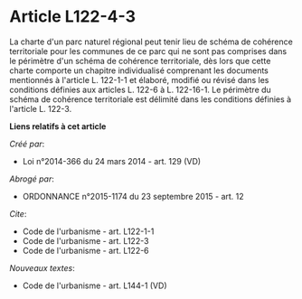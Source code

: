 # Article L122-4-3

La charte d'un parc naturel régional peut tenir lieu de schéma de cohérence territoriale pour les communes de ce parc qui ne
sont pas comprises dans le périmètre d'un schéma de cohérence territoriale, dès lors que cette charte comporte un chapitre
individualisé comprenant les documents mentionnés à l'article L. 122-1-1 et élaboré, modifié ou révisé dans les conditions
définies aux articles L. 122-6 à L. 122-16-1. Le périmètre du schéma de cohérence territoriale est délimité dans les
conditions définies à l'article L. 122-3.

**Liens relatifs à cet article**

_Créé par_:

  - Loi n°2014-366 du 24 mars 2014 - art. 129 (VD)

_Abrogé par_:

  - ORDONNANCE n°2015-1174 du 23 septembre 2015 - art. 12

_Cite_:

  - Code de l'urbanisme - art. L122-1-1
  - Code de l'urbanisme - art. L122-3
  - Code de l'urbanisme - art. L122-6

_Nouveaux textes_:

  - Code de l'urbanisme - art. L144-1 (VD)
